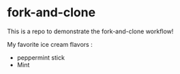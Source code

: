 # fork-and-clone

This is a repo to demonstrate the fork-and-clone workflow!

My favorite ice cream flavors : 
- peppermint stick
- Mint 
